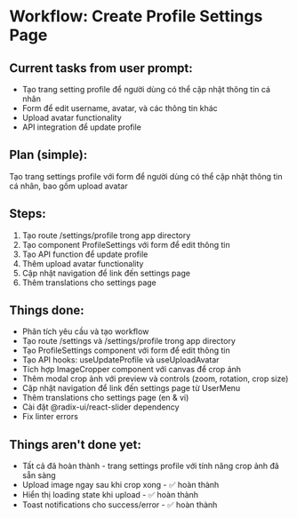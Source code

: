 # Workflow: Create Profile Settings Page

## Current tasks from user prompt:

- Tạo trang setting profile để người dùng có thể cập nhật thông tin cá nhân
- Form để edit username, avatar, và các thông tin khác
- Upload avatar functionality
- API integration để update profile

## Plan (simple):

Tạo trang settings profile với form để người dùng có thể cập nhật thông tin cá nhân, bao gồm upload avatar

## Steps:

1. Tạo route /settings/profile trong app directory
2. Tạo component ProfileSettings với form để edit thông tin
3. Tạo API function để update profile
4. Thêm upload avatar functionality
5. Cập nhật navigation để link đến settings page
6. Thêm translations cho settings page

## Things done:

- Phân tích yêu cầu và tạo workflow
- Tạo route /settings và /settings/profile trong app directory
- Tạo ProfileSettings component với form để edit thông tin
- Tạo API hooks: useUpdateProfile và useUploadAvatar
- Tích hợp ImageCropper component với canvas để crop ảnh
- Thêm modal crop ảnh với preview và controls (zoom, rotation, crop size)
- Cập nhật navigation để link đến settings page từ UserMenu
- Thêm translations cho settings page (en & vi)
- Cài đặt @radix-ui/react-slider dependency
- Fix linter errors

## Things aren't done yet:

- Tất cả đã hoàn thành - trang settings profile với tính năng crop ảnh đã sẵn sàng
- Upload image ngay sau khi crop xong - ✅ hoàn thành
- Hiển thị loading state khi upload - ✅ hoàn thành
- Toast notifications cho success/error - ✅ hoàn thành
